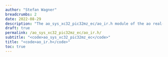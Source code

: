 ```yaml
---
author: "Stefan Wagner"
breadcrumbs: 2
date: 2022-08-29
description: "The ao_sys_xc32_pic32mz_ec/ao_ir.h module of the ao real-time operating system."
draft: true
permalink: /ao_sys_xc32_pic32mz_ec/ao_ir.h/ 
subtitle: "<code>ao_sys_xc32_pic32mz_ec</code>"
title: "<code>ao_ir.h</code>"
toc: true
---
```


```c
```
